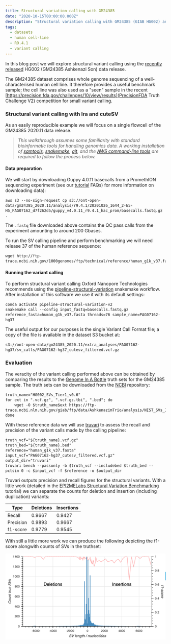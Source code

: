 ```yaml
---
title: Structural variation calling with GM24385
date: "2020-10-15T00:00:00.000Z"
description: "Structural variation calling with GM24385 (GIAB HG002) and the 2020.09 dataset"
tags:
  - datasets
  - human cell-line
  - R9.4.1
  - variant calling
---
```


In this blog post we will explore structural variant calling using the [recently
released](/gm24385_2020.11) HG002 (GM24385 Ashkenazi Son) data release.

The GM24385 dataset comprises whole genome sequencing of a well-characterised
human cell line. It therefore provides a useful benchmark sample; the cell line
was also used as a "seen" sample in the recent
[https://precision.fda.gov/challenges/10/view/results](PrecisionFDA Truth
Challenge V2) competition for small variant calling.


### Structural variant calling with lra and cuteSV

As an easily reproducible example we will focus on a single flowcell of the
GM24385 2020.11 data release.

> *This walkthrough assumes some familiarity with standard bioinformatic tools
> for handling genomics data. A working installation of
> [samtools](http://www.htslib.org/), [snakemake](https://snakemake.readthedocs.io/en/stable/),
> [git](https://git-scm.com/), and the [AWS command-line
> tools](https://aws.amazon.com/cli/) are required to follow the process
> below.*


#### Data preparation

We will start by downloading Guppy 4.0.11 basecalls from a PromethION sequencing experiment
(see our [tutorial](/tutorials) FAQs) for more information on downloading data):

    aws s3 --no-sign-request cp s3://ont-open-data/gm24385_2020.11/analysis/r9.4.1/20201026_1644_2-E5-H5_PAG07162_d7f262d5/guppy_v4.0.11_r9.4.1_hac_prom/basecalls.fastq.gz .

The `.fastq` file downloaded above contains the QC pass calls from the experiment
amounting to around 200 Gbases.

To run the SV calling pipeline and perform benchmarking we will need release 37
of the human reference sequence:

    wget http://ftp-trace.ncbi.nih.gov/1000genomes/ftp/technical/reference/human_g1k_v37.fasta.gz


#### Running the variant calling

To perform structural variant calling Oxford Nanopore Technologies recommends using the
[pipeline-structural-variation]() snakemake workflow. After installation of this 
software we use it with its default settings:

    conda activate pipeline-structural-variation-v2
    snakemake call --config input_fastq=basecalls.fastq.gz reference_fasta=human_g1k_v37.fasta threads=76 sample_name=PAG07162-hg37

The useful output for our purposes is the single Variant Call Format file; a copy
of the file is available in the dataset S3 bucket at:

    s3://ont-open-data/gm24385_2020.11/extra_analyses/PAG07162-hg37/sv_calls/PAG07162-hg37_cutesv_filtered.vcf.gz

### Evaluation

The veracity of the variant calling performed above can be obtained by
comparing the results to the [Genome In A
Bottle](https://www.nist.gov/programs-projects/genome-bottle) truth sets for
the GM24385 sample. The truth sets can be downloaded from the
[NCBI](https://www.ncbi.nlm.nih.gov/) repository:

    truth_name="HG002_SVs_Tier1_v0.6"
    for ext in ".vcf.gz", ".vcf.gz.tbi", ".bed"; do
        wget -O $truth_name$ext https://ftp-trace.ncbi.nlm.nih.gov/giab/ftp/data/AshkenazimTrio/analysis/NIST_SVs_Integration_v0.6/$truth_name$ext
    done

With these reference data we will use
[truvari](https://github.com/spiralgenetics/truvari) to assess the recall and precision
of the variant calls made by the calling pipeline:

    truth_vcf="${truth_name}.vcf.gz"
    truth_bed="${truth_name}.bed"
    reference="human_g1k_v37.fasta"
    input_vcf="PAG07162-hg37_cutesv_filtered.vcf.gz"
    output_dir="truvari"
    truvari bench --passonly -b $truth_vcf --includebed $truth_bed --pctsim 0 -c $input_vcf -f $reference -o $output_dir

Truvari outputs precision and recall figures for the structural variants.
With a little work (detailed in the [EPI2MELabs Structural Variation Benchmarking]() tutorial)
we can separate the counts for deletion and insertion (including duplication) variants:

|     Type        |     Deletions   |   Insertions    |
|-----------------|-----------------|-----------------|
|     Recall      |     0.9667      |     0.9427      |
|     Precision   |     0.9893      |     0.9667      |
|     f1-score    |     0.9779      |     0.9545      |

With still a little more work we can produce the following depicting the
f1-score alongwith counts of SVs in the truthset:

![sv_length_f1](./sv_f1.png "Structural variation calling f1-score")
